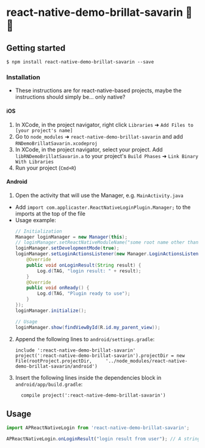 
# react-native-demo-brillat-savarin 🧀🧀

## Getting started

`$ npm install react-native-demo-brillat-savarin --save`

### Installation

- These instructions are for react-native-based projects, maybe the instructions should simply be... only native?

#### iOS

1. In XCode, in the project navigator, right click `Libraries` ➜ `Add Files to [your project's name]`
2. Go to `node_modules` ➜ `react-native-demo-brillat-savarin` and add `RNDemoBrillatSavarin.xcodeproj`
3. In XCode, in the project navigator, select your project. Add `libRNDemoBrillatSavarin.a` to your project's `Build Phases` ➜ `Link Binary With Libraries`
4. Run your project (`Cmd+R`)

#### Android

1. Open the activity that will use the Manager, e.g. `MainActivity.java`
  - Add `import com.applicaster.ReactNativeLoginPlugin.Manager;` to the imports at the top of the file
  - Usage example:
    ```java
    // Initialization
    Manager loginManager = new Manager(this);
    // loginManager.setReactNativeModuleName("some root name other than RNRoot");
    loginManager.setDevelopmentMode(true);
    loginManager.setLoginActionsListener(new Manager.LoginActionsListener() {
        @Override
        public void onLoginResult(String result) {
            Log.d(TAG, "login result: " + result);
        }
        @Override
        public void onReady() {
            Log.d(TAG, "Plugin ready to use");
        }
    });
    loginManager.initialize();

    // Usage
    loginManager.show(findViewById(R.id.my_parent_view));
    ```

2. Append the following lines to `android/settings.gradle`:
  	```
  	include ':react-native-demo-brillat-savarin'
  	project(':react-native-demo-brillat-savarin').projectDir = new File(rootProject.projectDir, 	'../node_modules/react-native-demo-brillat-savarin/android')
  	```
3. Insert the following lines inside the dependencies block in `android/app/build.gradle`:
  	```
      compile project(':react-native-demo-brillat-savarin')
  	```


## Usage
```javascript
import APReactNativeLogin from 'react-native-demo-brillat-savarin';

APReactNativeLogin.onLoginResult("login result from user"); // A string. Yes, just a string.
```

